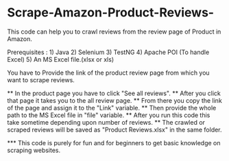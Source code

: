# Scrape-Amazon-Product-Reviews-
This code can help you to crawl reviews from the review page of Product in Amazon.

Prerequisites :
      1) Java
      2) Selenium
      3) TestNG
      4) Apache POI (To handle Excel)
      5) An MS Excel file.(xlsx or xls)

You have to Provide the link of the product review page from which you want to scrape reviews.

** In the product page you have to click "See all reviews".
** After you click that page it takes you to the all review page.
** From there you copy the link of the page and assign it to the "Link" variable.
** Then provide the whole path to the MS Excel file in "file" variable.
** After you run this code this take sometime depending upon number of reviews.
** The crawled or scraped reviews will be saved as "Product Reviews.xlsx" in the same folder.


*** This code is purely for fun and for beginners to get basic knowledge on scraping websites.
